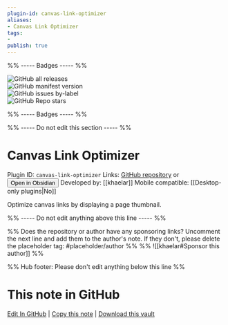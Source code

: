 ```yaml
---
plugin-id: canvas-link-optimizer
aliases:
- Canvas Link Optimizer
tags: 
- 
publish: true
---
```


%% ----- Badges ----- %%

![GitHub all releases](https://img.shields.io/github/downloads/khaelar/obsidian-canvas-link-optimizer/total?color=573E7A&logo=github&style=for-the-badge)   
![GitHub manifest version](https://img.shields.io/github/manifest-json/v/khaelar/obsidian-canvas-link-optimizer?color=573E7A&logo=github&style=for-the-badge)   
![GitHub issues by-label](https://img.shields.io/github/issues/khaelar/obsidian-canvas-link-optimizer/help%20wanted?color=573E7A&logo=github&style=for-the-badge)   
![GitHub Repo stars](https://img.shields.io/github/stars/khaelar/obsidian-canvas-link-optimizer?color=573E7A&logo=github&style=for-the-badge)

%% ----- Badges ----- %%

%% ----- Do not edit this section ----- %%

# Canvas Link Optimizer

Plugin ID: `canvas-link-optimizer`
Links: [GitHub repository](https://github.com/khaelar/obsidian-canvas-link-optimizer) or [<button id=HH>Open in Obsidian</button>](obsidian://show-plugin?id=canvas-link-optimizer)
Developed by: [[khaelar]]
Mobile compatible: [[Desktop-only plugins|No]]

Optimize canvas links by displaying a page thumbnail.

%% ----- Do not edit anything above this line ----- %% 

%% Does the repository or author have any sponsoring links? Uncomment the next line and add them to the author's note. If they don't, please delete the placeholder tag: #placeholder/author %%
%% ![[khaelar#Sponsor this author]] %%

%% Hub footer: Please don't edit anything below this line %%

# This note in GitHub

<span class="git-footer">[Edit In GitHub](https://github.dev/obsidian-community/obsidian-hub/blob/main/02%20-%20Community%20Expansions/02.05%20All%20Community%20Expansions/Plugins/canvas-link-optimizer.md "git-hub-edit-note") | [Copy this note](https://raw.githubusercontent.com/obsidian-community/obsidian-hub/main/02%20-%20Community%20Expansions/02.05%20All%20Community%20Expansions/Plugins/canvas-link-optimizer.md "git-hub-copy-note") | [Download this vault](https://github.com/obsidian-community/obsidian-hub/archive/refs/heads/main.zip "git-hub-download-vault") </span>
